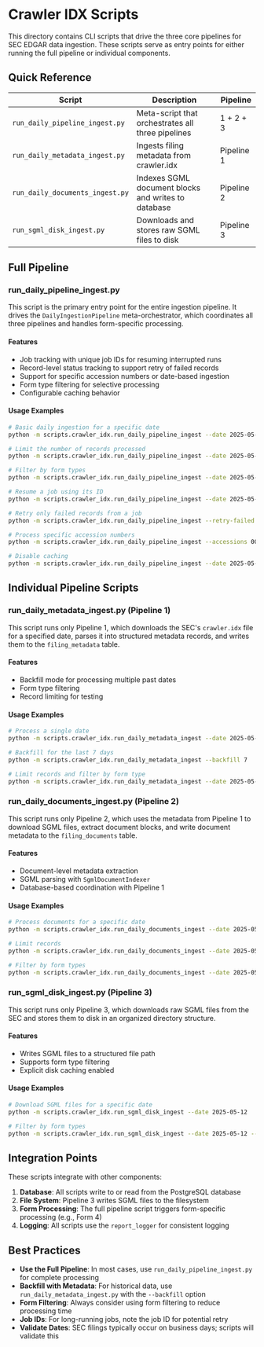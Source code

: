 # Crawler IDX Scripts

This directory contains CLI scripts that drive the three core pipelines for SEC EDGAR data ingestion. These scripts serve as entry points for either running the full pipeline or individual components.

## Quick Reference

| Script | Description | Pipeline |
|--------|-------------|----------|
| `run_daily_pipeline_ingest.py` | Meta-script that orchestrates all three pipelines | 1 + 2 + 3 |
| `run_daily_metadata_ingest.py` | Ingests filing metadata from crawler.idx | Pipeline 1 |
| `run_daily_documents_ingest.py` | Indexes SGML document blocks and writes to database | Pipeline 2 |
| `run_sgml_disk_ingest.py` | Downloads and stores raw SGML files to disk | Pipeline 3 |

## Full Pipeline

### run_daily_pipeline_ingest.py

This script is the primary entry point for the entire ingestion pipeline. It drives the `DailyIngestionPipeline` meta-orchestrator, which coordinates all three pipelines and handles form-specific processing.

#### Features

- Job tracking with unique job IDs for resuming interrupted runs
- Record-level status tracking to support retry of failed records
- Support for specific accession numbers or date-based ingestion
- Form type filtering for selective processing
- Configurable caching behavior

#### Usage Examples

```bash
# Basic daily ingestion for a specific date
python -m scripts.crawler_idx.run_daily_pipeline_ingest --date 2025-05-12

# Limit the number of records processed
python -m scripts.crawler_idx.run_daily_pipeline_ingest --date 2025-05-12 --limit 50

# Filter by form types
python -m scripts.crawler_idx.run_daily_pipeline_ingest --date 2025-05-12 --include-forms 8-K 10-Q

# Resume a job using its ID
python -m scripts.crawler_idx.run_daily_pipeline_ingest --date 2025-05-12 --job-id 1234abcd-5678-efgh-9012-ijklmnop3456

# Retry only failed records from a job
python -m scripts.crawler_idx.run_daily_pipeline_ingest --retry-failed --job-id 1234abcd-5678-efgh-9012-ijklmnop3456

# Process specific accession numbers
python -m scripts.crawler_idx.run_daily_pipeline_ingest --accessions 0001234567-25-000001 0001234567-25-000002

# Disable caching
python -m scripts.crawler_idx.run_daily_pipeline_ingest --date 2025-05-12 --no-cache
```

## Individual Pipeline Scripts

### run_daily_metadata_ingest.py (Pipeline 1)

This script runs only Pipeline 1, which downloads the SEC's `crawler.idx` file for a specified date, parses it into structured metadata records, and writes them to the `filing_metadata` table.

#### Features

- Backfill mode for processing multiple past dates
- Form type filtering
- Record limiting for testing

#### Usage Examples

```bash
# Process a single date
python -m scripts.crawler_idx.run_daily_metadata_ingest --date 2025-05-12

# Backfill for the last 7 days
python -m scripts.crawler_idx.run_daily_metadata_ingest --backfill 7

# Limit records and filter by form type
python -m scripts.crawler_idx.run_daily_metadata_ingest --date 2025-05-12 --limit 100 --include_forms 8-K 10-K
```

### run_daily_documents_ingest.py (Pipeline 2)

This script runs only Pipeline 2, which uses the metadata from Pipeline 1 to download SGML files, extract document blocks, and write document metadata to the `filing_documents` table.

#### Features

- Document-level metadata extraction
- SGML parsing with `SgmlDocumentIndexer`
- Database-based coordination with Pipeline 1

#### Usage Examples

```bash
# Process documents for a specific date
python -m scripts.crawler_idx.run_daily_documents_ingest --date 2025-05-12

# Limit records
python -m scripts.crawler_idx.run_daily_documents_ingest --date 2025-05-12 --limit 50

# Filter by form types
python -m scripts.crawler_idx.run_daily_documents_ingest --date 2025-05-12 --include_forms 8-K 10-Q
```

### run_sgml_disk_ingest.py (Pipeline 3)

This script runs only Pipeline 3, which downloads raw SGML files from the SEC and stores them to disk in an organized directory structure.

#### Features

- Writes SGML files to a structured file path
- Supports form type filtering
- Explicit disk caching enabled

#### Usage Examples

```bash
# Download SGML files for a specific date
python -m scripts.crawler_idx.run_sgml_disk_ingest --date 2025-05-12

# Filter by form types
python -m scripts.crawler_idx.run_sgml_disk_ingest --date 2025-05-12 --include_forms 8-K 10-Q
```

## Integration Points

These scripts integrate with other components:

1. **Database**: All scripts write to or read from the PostgreSQL database
2. **File System**: Pipeline 3 writes SGML files to the filesystem
3. **Form Processing**: The full pipeline script triggers form-specific processing (e.g., Form 4)
4. **Logging**: All scripts use the `report_logger` for consistent logging

## Best Practices

- **Use the Full Pipeline**: In most cases, use `run_daily_pipeline_ingest.py` for complete processing
- **Backfill with Metadata**: For historical data, use `run_daily_metadata_ingest.py` with the `--backfill` option
- **Form Filtering**: Always consider using form filtering to reduce processing time
- **Job IDs**: For long-running jobs, note the job ID for potential retry
- **Validate Dates**: SEC filings typically occur on business days; scripts will validate this